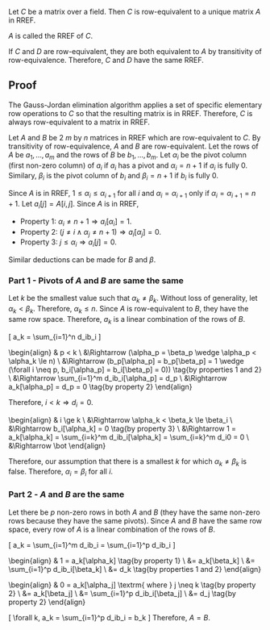 Let $C$ be a matrix over a field.
Then $C$ is row-equivalent to a unique matrix $A$ in RREF.

$A$ is called the RREF of $C$.

If $C$ and $D$ are row-equivalent, they are both equivalent to $A$
by transitivity of row-equivalence.
Therefore, $C$ and $D$ have the same RREF.

## Proof

The Gauss-Jordan elimination algorithm applies a set of specific elementary row operations
to $C$ so that the resulting matrix is in RREF.
Therefore, $C$ is always row-equivalent to a matrix in RREF.

Let $A$ and $B$ be 2 $m$ by $n$ matrices in RREF which are row-equivalent to $C$.
By transitivity of row-equivalence, $A$ and $B$ are row-equivalent.
Let the rows of $A$ be $a_1, \ldots, a_m$ and the rows of $B$ be $b_1, \ldots, b_m$.
Let $\alpha_i$ be the pivot column (first non-zero column) of $a_i$ if $a_i$ has a pivot
and $\alpha_i = n+1$ if $a_i$ is fully 0.
Similary, $\beta_i$ is the pivot column of $b_i$ and $\beta_i = n+1$ if $b_i$ is fully 0.

Since $A$ is in RREF, $1 \le \alpha_i \le \alpha_{i+1}$ for all $i$
and $\alpha_i = \alpha_{i+1}$ only if $\alpha_i = \alpha_{i+1} = n+1$.
Let $a_i[j] = A[i, j]$.
Since $A$ is in RREF,

* Property 1: $\alpha_i \neq n+1 \Rightarrow a_i[\alpha_i] = 1$.
* Property 2: $(j \neq i \wedge \alpha_j \neq n+1) \Rightarrow a_i[\alpha_j] = 0$.
* Property 3: $j \le \alpha_i \Rightarrow a_i[j] = 0$.

Similar deductions can be made for $B$ and $\beta$.

### Part 1 - Pivots of $A$ and $B$ are same the same

Let $k$ be the smallest value such that $\alpha_k \neq \beta_k$.
Without loss of generality, let $\alpha_k < \beta_k$.
Therefore, $\alpha_k \le n$.
Since $A$ is row-equivalent to $B$, they have the same row space.
Therefore, $a_k$ is a linear combination of the rows of $B$.

\[ a_k = \sum_{i=1}^n d_ib_i \]

\begin{align}
& p < k
\\ &\Rightarrow (\alpha_p = \beta_p \wedge \alpha_p < \alpha_k \le n)
\\ &\Rightarrow (b_p[\alpha_p] = b_p[\beta_p] = 1 \wedge (\forall i \neq p, b_i[\alpha_p] = b_i[\beta_p] = 0))
    \tag{by properties 1 and 2}
\\ &\Rightarrow \sum_{i=1}^m d_ib_i[\alpha_p] = d_p
\\ &\Rightarrow a_k[\alpha_p] = d_p = 0 \tag{by property 2}
\end{align}

Therefore, $i < k \Rightarrow d_i = 0$.

\begin{align}
& i \ge k
\\ &\Rightarrow \alpha_k < \beta_k \le \beta_i
\\ &\Rightarrow b_i[\alpha_k] = 0 \tag{by property 3}
\\ &\Rightarrow 1 = a_k[\alpha_k] = \sum_{i=k}^m d_ib_i[\alpha_k] = \sum_{i=k}^m d_i0 = 0
\\ &\Rightarrow \bot
\end{align}

Therefore, our assumption that there is a smallest $k$ for which $\alpha_k \neq \beta_k$ is false.
Therefore, $\alpha_i = \beta_i$ for all $i$.

### Part 2 - $A$ and $B$ are the same

Let there be $p$ non-zero rows in both $A$ and $B$
(they have the same non-zero rows because they have the same pivots).
Since $A$ and $B$ have the same row space, every row of $A$ is a linear combination of the rows of $B$.

\[ a_k = \sum_{i=1}^m d_ib_i = \sum_{i=1}^p d_ib_i \]

\begin{align}
& 1 = a_k[\alpha_k] \tag{by property 1}
\\ &= a_k[\beta_k]
\\ &= \sum_{i=1}^p d_ib_i[\beta_k]
\\ &= d_k \tag{by properties 1 and 2}
\end{align}

\begin{align}
& 0 = a_k[\alpha_j] \textrm{ where } j \neq k \tag{by property 2}
\\ &= a_k[\beta_j]
\\ &= \sum_{i=1}^p d_ib_i[\beta_j]
\\ &= d_j \tag{by property 2}
\end{align}

\[ \forall k, a_k = \sum_{i=1}^p d_ib_i = b_k \]
Therefore, $A = B$.

